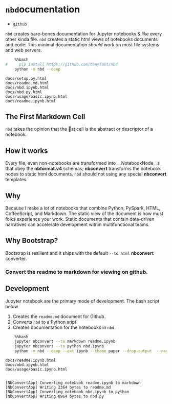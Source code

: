 
# `nbd`ocumentation
* [`github`](https://github.com/tonyfast/nbd)

`nbd` creates bare-bones documentation for Jupyter notebooks & _like_ every other kinda file. `nbd` creates a static html views of notebooks documents and code. This minimal documentation _should_ work on most file systems and web servers.  


```bash
    %%bash
#     pip install https://github.com/tonyfast/nbd
    python -m nbd --deep
```

    docs/setup.py.html
    docs/readme.md.html
    docs/nbd.ipynb.html
    docs/nbd.py.html
    docs/usage/basic.ipynb.html
    docs/readme.ipynb.html


## The First Markdown Cell

`nbd` takes the opinion that the 🥇st cell is the abstract or descriptor of a notebook.

## How it works

Every file, even non-notebooks are transformed into __NotebookNode__s that obey the __nbformat.v4__ schemas; __nbconvert__ transforms the notebook nodes to static html documents. `nbd` should not using any special __nbconvert__ templates.

## Why

Because I make a lot of notebooks that combine Python, PySpark, HTML, CoffeeScript, and Markdown.  The static view of the document is how must folks experience your work.  Static documents that contain data-driven narratives can accelerate development within multifunctional teams.

## Why Bootstrap?

Bootstrap is resilient and it ships with the default `--to html` __nbconvert__ converter.

### Convert the readme to markdown for viewing on github.

## Development

Jupyter notebook are the primary mode of development.  The bash script below

1. Creates the `readme.md` document for Github.
2. Converts `nbd` to a Python sript
3. Creates documentation for the notebooks in `nbd`.


```bash
    %%bash
    jupyter nbconvert --to markdown readme.ipynb
    jupyter nbconvert --to python nbd.ipynb
    python -m nbd --deep --ext ipynb --theme paper --drop-output  --name tonyfast --url https://tonyfast/nbd
```

    docs/readme.ipynb.html
    docs/nbd.ipynb.html
    docs/usage/basic.ipynb.html


    [NbConvertApp] Converting notebook readme.ipynb to markdown
    [NbConvertApp] Writing 2364 bytes to readme.md
    [NbConvertApp] Converting notebook nbd.ipynb to python
    [NbConvertApp] Writing 8964 bytes to nbd.py

